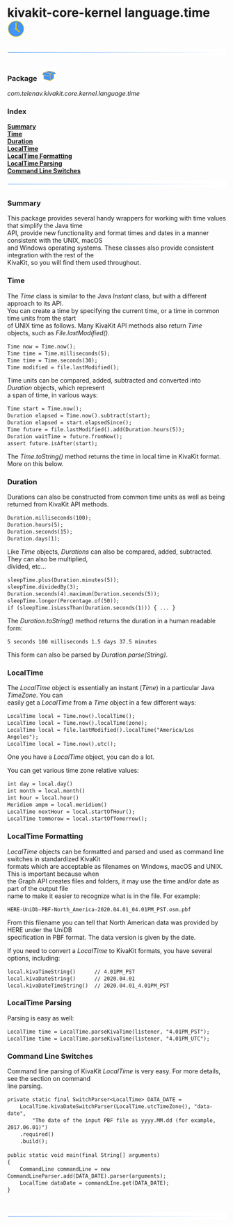 # kivakit-core-kernel language.time   ![](../../../documentation/images/clock-40.png)

![](../documentation/images/horizontal-line.png)

### Package &nbsp; ![](../../../documentation/images/box-32.png)

*com.telenav.kivakit.core.kernel.language.time*

### Index

[**Summary**](#summary)  
[**Time**](#time)  
[**Duration**](#duration)  
[**LocalTime**](#localtime)  
[**LocalTime Formatting**](#localtime-formatting)  
[**LocalTime Parsing**](#localtime-parsing)  
[**Command Line Switches**](#command-line-switches)

![](../documentation/images/horizontal-line.png)

### Summary <a name="summary"></a>

This package provides several handy wrappers for working with time values that simplify the Java time  
API, provide new functionality and format times and dates in a manner consistent with the UNIX, macOS  
and Windows operating systems. These classes also provide consistent integration with the rest of the  
KivaKit, so you will find them used throughout.

### Time <a name="time"></a>

The _Time_ class is similar to the Java _Instant_ class, but with a different approach to its API.  
You can create a time by specifying the current time, or a time in common time units from the start  
of UNIX time as follows. Many KivaKit API methods also return _Time_ objects, such as _File.lastModified()_.

    Time now = Time.now();
    Time time = Time.milliseconds(5);
    Time time = Time.seconds(30);
    Time modified = file.lastModified();

Time units can be compared, added, subtracted and converted into _Duration_ objects, which represent  
a span of time, in various ways:

    Time start = Time.now();
    Duration elapsed = Time.now().subtract(start);
    Duration elapsed = start.elapsedSince();
    Time future = file.lastModified().add(Duration.hours(5));
    Duration waitTime = future.fromNow();
    assert future.isAfter(start);

The _Time.toString()_ method returns the time in local time in KivaKit format. More on this below.

### Duration <a name="duration"></a>

Durations can also be constructed from common time units as well as being returned from KivaKit API methods.

    Duration.milliseconds(100);
    Duration.hours(5);
    Duration.seconds(15);
    Duration.days(1);

Like _Time_ objects, _Durations_ can also be compared, added, subtracted. They can also be multiplied,  
divided, etc...

    sleepTime.plus(Duration.minutes(5));
    sleepTime.dividedBy(3);
    Duration.seconds(4).maximum(Duration.seconds(5));
    sleepTime.longer(Percentage.of(50));
    if (sleepTime.isLessThan(Duration.seconds(1))) { ... }

The _Duration.toString()_ method returns the duration in a human readable form:

    5 seconds 100 milliseconds 1.5 days 37.5 minutes

This form can also be parsed by _Duration.parse(String)_.

### LocalTime <a name="localtime"></a>

The _LocalTime_ object is essentially an instant (_Time_) in a particular Java _TimeZone_. You can  
easily get a _LocalTime_ from a _Time_ object in a few different ways:

    LocalTime local = Time.now().localTime();
    LocalTime local = Time.now().localTime(zone);
    LocalTime local = file.lastModified().localTime("America/Los Angeles");
    LocalTime local = Time.now().utc();

One you have a _LocalTime_ object, you can do a lot.

You can get various time zone relative values:

    int day = local.day()
    int month = local.month()
    int hour = local.hour()
    Meridiem ampm = local.meridiem()
    LocalTime nextHour = local.startOfHour();
    LocalTime tommorow = local.startOfTomorrow();

### LocalTime Formatting <a name="localtime-formatting"></a>

_LocalTime_ objects can be formatted and parsed and used as command line switches in standardized KivaKit  
formats which are acceptable as filenames on Windows, macOS and UNIX. This is important because when  
the Graph API creates files and folders, it may use the time and/or date as part of the output file  
name to make it easier to recognize what is in the file. For example:

    HERE-UniDb-PBF-North_America-2020.04.01_04.01PM_PST.osm.pbf

From this filename you can tell that North American data was provided by HERE under the UniDB  
specification in PBF format. The data version is given by the date.

If you need to convert a *LocalTime* to KivaKit formats, you have several options, including:

    local.kivaTimeString()      // 4.01PM_PST 
    local.kivaDateString()      // 2020.04.01 
    local.kivaDateTimeString()  // 2020.04.01_4.01PM_PST 

### LocalTime Parsing <a name="localtime-parsing"></a>

Parsing is easy as well:

    LocalTime time = LocalTime.parseKivaTime(listener, "4.01PM_PST");
    LocalTime time = LocalTime.parseKivaTime(listener, "4.01PM_UTC");

### Command Line Switches <a name="command-line-switches"></a>

Command line parsing of KivaKit _LocalTime_ is very easy. For more details, see the section on command  
line parsing.

    private static final SwitchParser<LocalTime> DATA_DATE = 
        LocalTime.kivaDateSwitchParser(LocalTime.utcTimeZone(), "data-date",
            "The date of the input PBF file as yyyy.MM.dd (for example, 2017.06.01)")
        .required()
        .build();

    public static void main(final String[] arguments)
    { 
        CommandLine commandLine = new CommandLineParser.add(DATA_DATE).parser(arguments);
        LocalTime dataDate = commandLIne.get(DATA_DATE);
    }

<br/>

![](../documentation/images/horizontal-line.png)


